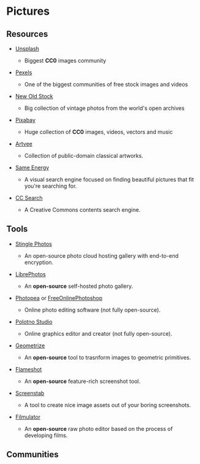 # Pictures

## Resources

* [Unsplash](https://unsplash.com/)
  
  * Biggest **CC0** images community

* [Pexels](https://www.pexels.com)
  
  * One of the biggest communities of free stock images and videos

* [New Old Stock](https://nos.twnsnd.co)
  
  * Big collection of vintage photos from the world's open archives

* [Pixabay](https://pixabay.com)
  
  * Huge collection of **CC0** images, videos, vectors and music

* [Artvee](https://artvee.com)
  
  * Collection of public-domain classical artworks.

* [Same Energy](https://same.energy)
  
  - A visual search engine focused on finding beautiful pictures that fit you're searching for.

* [CC Search](https://search.creativecommons.org)
  
  * A Creative Commons contents search engine.

## Tools

* [Stingle Photos](https://stingle.org)
  
  * An open-source photo cloud hosting gallery with end-to-end encryption.

* [LibrePhotos](https://github.com/LibrePhotos/librephotos)
  
  * An **open-source** self-hosted photo gallery.

* [Photopea](https://www.photopea.com) or [FreeOnlinePhotoshop](https://www.freeonlinephotoshop.com)
  
  * Online photo editing software (not fully open-source).

* [Polotno Studio](https://studio.polotno.dev)
  
  * Online graphics editor and creator (not fully open-source).

* [Geometrize](https://www.geometrize.co.uk)
  
  * An **open-source** tool to trasnform images to geometric primitives.

* [Flameshot](https://github.com/flameshot-org/flameshot/)
  
  * An **open-source** feature-rich screenshot tool.

* [Screenstab](https://www.screenstab.com)
  
  * A tool to create nice image assets out of your boring screenshots.

* [Filmulator](https://filmulator.org)
  
  * An **open-source** raw photo editor based on the process of developing films.

## Communities

